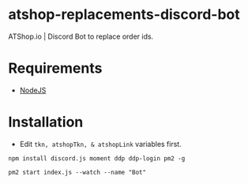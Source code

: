 # atshop-replacements-discord-bot
ATShop.io | Discord Bot to replace order ids.

# Requirements
  - [NodeJS](https://nodejs.org/en/download/)

# Installation

- Edit `tkn, atshopTkn, & atshopLink` variables first.

```
npm install discord.js moment ddp ddp-login pm2 -g

pm2 start index.js --watch --name "Bot"
```
